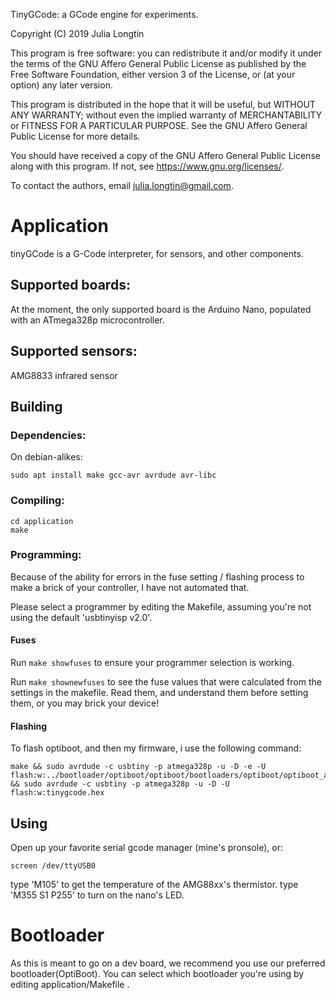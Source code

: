 TinyGCode: a GCode engine for experiments.

Copyright (C) 2019 Julia Longtin

This program is free software: you can redistribute it and/or modify
it under the terms of the GNU Affero General Public License as
published by the Free Software Foundation, either version 3 of the
License, or (at your option) any later version.

This program is distributed in the hope that it will be useful,
but WITHOUT ANY WARRANTY; without even the implied warranty of
MERCHANTABILITY or FITNESS FOR A PARTICULAR PURPOSE.  See the
GNU Affero General Public License for more details.

You should have received a copy of the GNU Affero General Public License
along with this program.  If not, see <https://www.gnu.org/licenses/>.

To contact the authors, email julia.longtin@gmail.com.

# Application

tinyGCode is a G-Code interpreter, for sensors, and other components.

## Supported boards:

At the moment, the only supported board is the Arduino Nano, populated with an ATmega328p microcontroller.

## Supported sensors:

AMG8833 infrared sensor

## Building

### Dependencies:

On debian-alikes:
```
sudo apt install make gcc-avr avrdude avr-libc
```

### Compiling:

```
cd application
make
```

### Programming:
Because of the ability for errors in the fuse setting / flashing process to make a brick of your controller, I have not automated that.

Please select a programmer by editing the Makefile, assuming you're not using the default 'usbtinyisp v2.0'.

#### Fuses
Run ```make showfuses``` to ensure your programmer selection is working.

Run ```make shownewfuses``` to see the fuse values that were calculated from the settings in the makefile. Read them, and understand them before setting them, or you may brick your device!

#### Flashing

To flash optiboot, and then my firmware, i use the following command:
```
make && sudo avrdude -c usbtiny -p atmega328p -u -D -e -U flash:w:../bootloader/optiboot/optiboot/bootloaders/optiboot/optiboot_atmega328.hex && sudo avrdude -c usbtiny -p atmega328p -u -D -U flash:w:tinygcode.hex
```

## Using
Open up your favorite serial gcode manager (mine's pronsole), or:
```
screen /dev/ttyUSB0
```

type 'M105' to get the temperature of the AMG88xx's thermistor.
type 'M355 S1 P255' to turn on the nano's LED.

# Bootloader

As this is meant to go on a dev board, we recommend you use our preferred bootloader(OptiBoot). You can select which bootloader you're using by editing application/Makefile .




